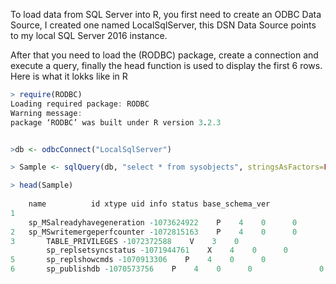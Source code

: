 To load data from SQL Server into R, you first need to create an ODBC Data Source, I created one named LocalSqlServer, this DSN Data Source points to my local SQL Server 2016 instance.

After that you need to load the (RODBC)
 package, create a connection and execute a query, finally the head function is used to display the first 6 rows. Here is what it lokks like in R


```R
> require(RODBC)
Loading required package: RODBC
Warning message:
package ‘RODBC’ was built under R version 3.2.3 


>db <- odbcConnect("LocalSqlServer")

> Sample <- sqlQuery(db, "select * from sysobjects", stringsAsFactors=FALSE)

> head(Sample)
                        
	name          id xtype uid info status base_schema_ver
1 
	sp_MSalreadyhavegeneration -1073624922    P    4    0      0               0
2 	sp_MSwritemergeperfcounter -1072815163    P    4    0      0               0
3       TABLE_PRIVILEGES -1072372588    V    3    0     	
        sp_replsetsyncstatus -1071944761    X    4    0      0               0
5       sp_replshowcmds -1070913306    P    4    0      0               0
6       sp_publishdb -1070573756    P    4    0      0               0
```
